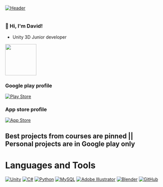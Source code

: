 #

[![Header](https://github.com/yeview/yeview/blob/main/assets/IMG_3174.PNG)]()

#

### 👋 Hi, I'm David!
- Unity 3D Junior developer

<a href="https://learn.unity.com/pathway/junior-programmer"><img src="https://github.com/yeview/yeview/blob/main/assets/UJP.png" width="100" height="100"></a>

### Google play profile 
[![Play Store](https://img.shields.io/badge/Google_Play-414141?style=for-the-badge&logo=google-play&logoColor=white)](https://play.google.com/store/apps/developer?id=Marquess)

### App store profile
[![App Store](https://img.shields.io/badge/Soon-App_Store-0D96F6?style=for-the-badge&logo=app-store&logoColor=white)](https://www.apple.com/app-store/)

## Best projects from courses are pinned  ||  Personal projects are in Google play only

# Languages and Tools
[![Unity](https://img.shields.io/badge/-Unity3D-090909?style=for-the-badge&logo=unity)](https://unity.com)
[![C#](https://img.shields.io/badge/-C%23-%234B275F.svg?style=for-the-badge&logo=C-sharp)](https://docs.microsoft.com/en-us/dotnet/csharp/)
[![Python](https://img.shields.io/badge/python-%2314354C.svg?style=for-the-badge&logo=python&logoColor=white)](https://www.python.org)
[![MySQL](https://img.shields.io/badge/mysql-%2300599C.svg?style=for-the-badge&logo=mysql&logoColor=white)](https://www.mysql.com)
[![Adobe Illustrator](https://img.shields.io/badge/adobeillustrator-%23FF9A00.svg?style=for-the-badge&logo=adobeillustrator&logoColor=white)](https://www.adobe.com/products/illustrator.html)
[![Blender](https://img.shields.io/badge/blender-%23F5792A.svg?style=for-the-badge&logo=blender&logoColor=white)](https://www.blender.org)
[![GitHub](https://img.shields.io/badge/github-%23121011.svg?style=for-the-badge&logo=github&logoColor=white)](https://github.com)
<!--- ![Visual Studio](https://img.shields.io/badge/VisualStudio-5C2D91.svg?style=for-the-badge&logo=visual-studio&logoColor=white) --->


<!---
yeview/yeview is a ✨ special ✨ repository because its `README.md` (this file) appears on your GitHub profile.
You can click the Preview link to take a look at your changes.
--->
